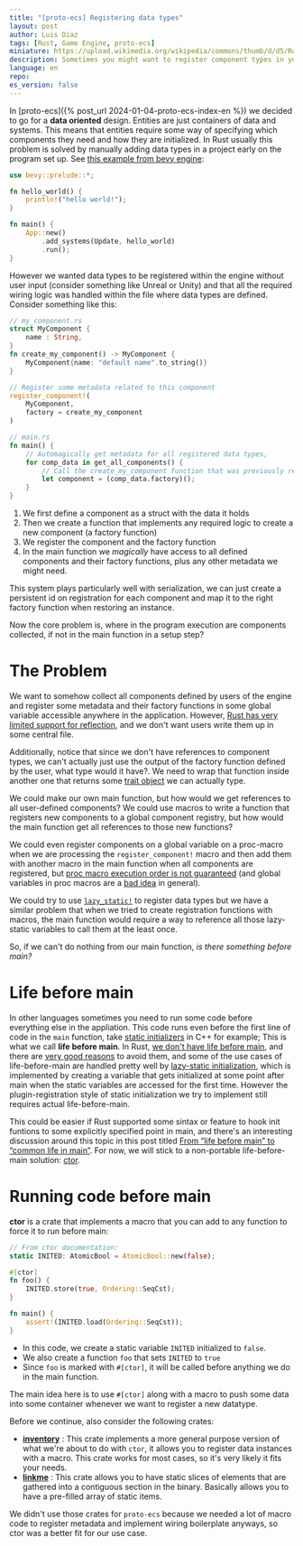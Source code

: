 ```yaml
---
title: "[proto-ecs] Registering data types" 
layout: post
author: Luis Diaz
tags: [Rust, Game Engine, proto-ecs]
miniature: https://upload.wikimedia.org/wikipedia/commons/thumb/d/d5/Rust_programming_language_black_logo.svg/2048px-Rust_programming_language_black_logo.svg.png
description: Sometimes you might want to register component types in your game engine to implement things like serialization, data-driven entity descriptions and so on, but Rust has very limited reflection features. In this article I explain how we solved components auto-registration for proto-ecs using <strong>ctor</strong>.
language: en
repo: 
es_version: false
---
```


In [proto-ecs]({% post_url 2024-01-04-proto-ecs-index-en %}) we decided to go for a **data oriented** design. Entities are just containers of data and systems. This means that entities require some way of specifying which components they need and how they are initialized. In Rust usually this problem is solved by manually adding data types in a project early on the program set up. See [this example from bevy engine](https://bevyengine.org/learn/quick-start/getting-started/ecs/#your-first-system):

```rust
use bevy::prelude::*;

fn hello_world() {
    println!("hello world!");
}

fn main() {
    App::new()
        .add_systems(Update, hello_world)
        .run();
}
```

However we wanted data types to be registered within the engine without user input (consider something like Unreal or Unity) and that all the required wiring logic was handled within the file where data types are defined. Consider something like this:

```rust
// my_component.rs
struct MyComponent {
    name : String,
}
fn create_my_component() -> MyComponent {
    MyComponent{name: "default name".to_string()}
}

// Register some metadata related to this component
register_component!(
    MyComponent,
    factory = create_my_component
)

// main.rs
fn main() {
    // Automagically get metadata for all registered data types, 
    for comp_data in get_all_components() {
        // Call the create_my_component function that was previously registered
        let component = (comp_data.factory)();
    }
}
```

1. We first define a component as a struct with the data it holds
2. Then we create a function that implements any required logic to create a new component (a factory function)
3. We register the component and the factory function
4. In the main function we _magically_ have access to all defined components and their factory functions, plus any other metadata we might need. 

This system plays particularly well with serialization, we can just create a persistent id on registration for each component and map it to the right factory function when restoring an instance. 

Now the core problem is, where in the program execution are components collected, if not in the main function in a setup step?

# The Problem

We want to somehow collect all components defined by users of the engine and register some metadata and their factory functions in some global variable accessible anywhere in the application. However, [Rust has very limited support for reflection](https://stackoverflow.com/questions/36416773/how-does-rust-implement-reflection), and we don't want users write them up in some central file.

Additionally, notice that since we don't have references to component types, we can't actually just use the output of the factory function defined by the user, what type would it have?. We need to wrap that function inside another one that returns some [trait object](https://doc.rust-lang.org/book/ch17-02-trait-objects.html) we can actually type.

We could make our own main function, but how would we get references to all user-defined components? We could use macros to write a function that registers new components to a global component registry, but how would the main function get all references to those new functions?

We could even register components on a global variable on a proc-macro when we are processing the `register_component!` macro and then add them with another macro in the main function when all components are registered, but [proc macro execution order is not guaranteed](https://github.com/rust-lang/reference/issues/578) (and global variables in proc macros are a [bad idea](https://stackoverflow.com/questions/52910783/is-it-possible-to-store-state-within-rusts-procedural-macros) in general).

We could try to use [`lazy_static!`](https://docs.rs/lazy_static/latest/lazy_static/) to register data types but we have a similar problem that when we tried to create registration functions with macros, the main function would require a way to reference all those lazy-static variables to call them at the least once. 

So, if we can't do nothing from our main function, _is there something before main?_

# Life before main

In other languages sometimes you need to run some code before everything else in the appliation. This code runs even before the first line of code in the `main` function, take [static initializers](https://en.cppreference.com/w/cpp/language/initialization) in C++ for example; This is what we call **life before main**. In Rust, [we don't have life before main](https://doc.rust-lang.org/1.4.0/complement-design-faq.html#there-is-no-life-before-or-after-main-(no-static-ctors/dtors)), and there are [very good reasons](http://yosefk.com/c++fqa/ctors.html#fqa-10.12) to avoid them, and some of the use cases of life-before-main are handled pretty well by [lazy-static initialization](https://crates.io/crates/lazy_static), which is implemented by creating a variable that gets initialized at some point after main when the static variables are accessed for the first time. However the plugin-registration style of static initialization we try to implement still requires actual life-before-main.

This could be easier if Rust supported some sintax or feature to hook init funtions to some explicitly specified point in main, and there's an interesting discussion around this topic in this post titled [From “life before main” to “common life in main”](https://internals.rust-lang.org/t/from-life-before-main-to-common-life-in-main/16006). For now, we will stick to a non-portable life-before-main solution: [ctor](https://crates.io/crates/ctor).

# Running code before main

**ctor** is a crate that implements a macro that you can add to any function to force it to run before main:

```rust
// From ctor documentation:
static INITED: AtomicBool = AtomicBool::new(false);

#[ctor]
fn foo() {
    INITED.store(true, Ordering::SeqCst);
}

fn main() {
    assert!(INITED.load(Ordering::SeqCst));
}
```

* In this code, we create a static variable `INITED` initialized to `false`.
* We also create a function `foo` that sets `INITED` to `true`
* Since `foo` is marked with `#[ctor]`, it will be called before anything we do in the main function.

The main idea here is to use `#[ctor]` along with a macro to push some data into some container whenever we want to register a new datatype. 

Before we continue, also consider the following crates:

* **[inventory](https://crates.io/crates/inventory)** : This crate implements a more general purpose version of what we're about to do with `ctor`, it allows you to register data instances with a macro. This crate works for most cases, so it's very likely it fits your needs. 
* **[linkme](example-registration)** : This crate allows you to have static slices of elements that are gathered into a contiguous section in the binary. Basically allows you to have a pre-filled array of static items.

We didn't use those crates for `proto-ecs` because we needed a lot of macro code to register metadata and implement wiring boilerplate anyways, so ctor was a better fit for our use case. 